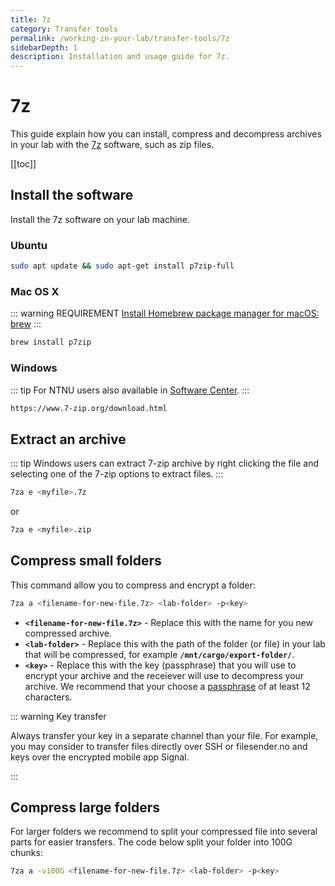 ```yaml
---
title: 7z
category: Transfer tools
permalink: /working-in-your-lab/transfer-tools/7z
sidebarDepth: 1
description: Installation and usage guide for 7z.
---
```


# 7z

This guide explain how you can install, compress and decompress archives in your lab with the [7z](https://www.7-zip.org/7z.html) software, such as zip files.

[[toc]]

## Install the software

Install the 7z software on your lab machine.

### Ubuntu

```bash
sudo apt update && sudo apt-get install p7zip-full
```

### Mac OS X

::: warning REQUIREMENT
[Install Homebrew package manager for macOS: brew](https://brew.sh/)
:::

```bash
brew install p7zip
```

### Windows

::: tip
For NTNU users also available in [Software Center](https://innsida.ntnu.no/wiki/-/wiki/English/Software+overview).
:::

```bash
https://www.7-zip.org/download.html
```

## Extract an archive

::: tip
Windows users can extract 7-zip archive by right clicking the file and selecting one of the 7-zip options to extract files.
:::

```bash
7za e <myfile>.7z
```

or

```bash
7za e <myfile>.zip
```

## Compress small folders

This command allow you to compress and encrypt a folder:

```bash
7za a <filename-for-new-file.7z> <lab-folder> -p<key>
```

- **`<filename-for-new-file.7z>`** - Replace this with the name for you new compressed archive.
- **`<lab-folder>`** - Replace this with the path of the folder (or file) in your lab that will be compressed, for example **`/mnt/cargo/export-folder/`**.
- **`<key>`** - Replace this with the key (passphrase) that you will use to encrypt your archive and the receiever will use to decompress your archive. We recommend that your choose a [passphrase](/getting-started/configure-ssh/#_3-2-design-a-passphrase) of at least 12 characters.

::: warning Key transfer

Always transfer your key in a separate channel than your file. For example, you may consider to transfer files directly over SSH or filesender.no and keys over the encrypted mobile app Signal.

:::

## Compress large folders

For larger folders we recommend to split your compressed file into several parts for easier transfers. The code below split your folder into 100G chunks:

```bash
7za a -v100G <filename-for-new-file.7z> <lab-folder> -p<key>
```
